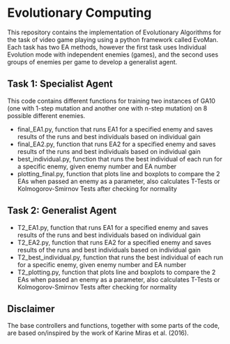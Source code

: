 # Evolutionary Computing 
This repository contains the implementation of Evolutionary Algorithms for the task of video game playing using a python framework called EvoMan.
Each task has two EA methods, however the first task uses Individual Evolution mode with independent enemies (games), and the second uses groups of enemies per game to develop a generalist agent.


## Task 1: Specialist Agent

This code contains different functions for training two instances of GA10 (one with 1-step mutation and another one with n-step mutation) on 8 possible different enemies. 

- final_EA1.py, function that runs EA1 for a specified enemy and saves results of the runs and best individuals based on individual gain
- final_EA2.py, function that runs EA2 for a specified enemy and saves results of the runs and best individuals based on individual gain
- best_individual.py, function that runs the best individual of each run for a specific enemy, given enemy number and EA number
- plotting_final.py, function that plots line and boxplots to compare the 2 EAs when passed an enemy as a parameter, also calculates T-Tests or Kolmogorov-Smirnov Tests after checking for normality 

## Task 2: Generalist Agent

- T2_EA1.py, function that runs EA1 for a specified enemy and saves results of the runs and best individuals based on individual gain
- T2_EA2.py, function that runs EA2 for a specified enemy and saves results of the runs and best individuals based on individual gain
- T2_best_individual.py, function that runs the best individual of each run for a specific enemy, given enemy number and EA number
- T2_plotting.py, function that plots line and boxplots to compare the 2 EAs when passed an enemy as a parameter, also calculates T-Tests or Kolmogorov-Smirnov Tests after checking for normality 


## Disclaimer
The base controllers and functions, together with some parts of the code, are based on/inspired by the work of Karine Miras et al. (2016).

